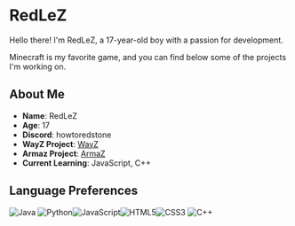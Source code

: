 # RedLeZ

Hello there! I'm RedLeZ, a 17-year-old boy with a passion for development.

Minecraft is my favorite game, and you can find below some of the projects I'm working on.

## About Me

- **Name**: RedLeZ
- **Age**: 17
- **Discord**: howtoredstone
- **WayZ Project**: [WayZ](https://hunterZ.fr)
- **Armaz Project**: [ArmaZ](https://armaz-mc.com/)
- **Current Learning**: JavaScript, C++

## Language Preferences

![Java](https://img.shields.io/badge/Java-007396?style=for-the-badge&logo=java&logoColor=white)
  ![Python](https://img.shields.io/badge/Python-3776AB?style=for-the-badge&logo=python&logoColor=white)![JavaScript](https://img.shields.io/badge/JavaScript-F7DF1E?style=for-the-badge&logo=javascript&logoColor=black)![HTML5](https://img.shields.io/badge/HTML5-E34F26?style=for-the-badge&logo=html5&logoColor=white)![CSS3](https://img.shields.io/badge/CSS3-1572B6?style=for-the-badge&logo=css3&logoColor=white) ![C++](https://img.shields.io/badge/C++-00599C?style=for-the-badge&logo=c%2B%2B&logoColor=white)
